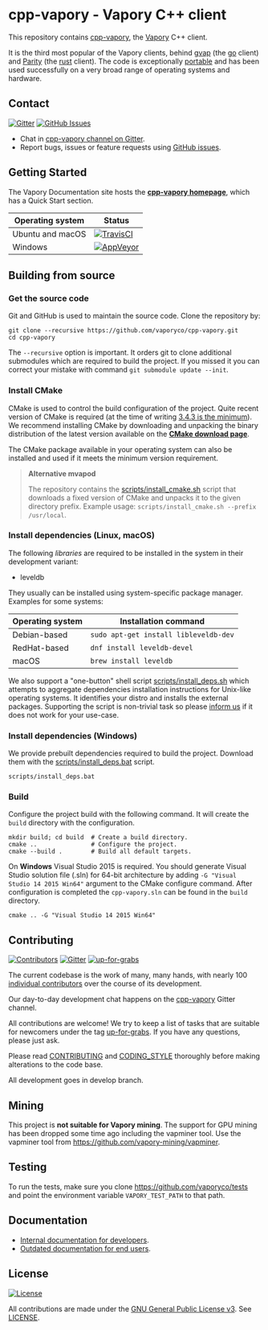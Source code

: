# cpp-vapory - Vapory C++ client

This repository contains [cpp-vapory](http://cpp-vapory.co), the [Vapory](https://vapory.co) C++ client.

It is the third most popular of the Vapory clients, behind [gvap](https://github.com/vaporyco/go-vapory) (the [go](https://golang.org)
client) and [Parity](https://github.com/vapcore/parity) (the [rust](https://www.rust-lang.org/) client).  The code is exceptionally
[portable](http://cpp-vapory.co/portability.html) and has been used successfully on a very broad range
of operating systems and hardware.


## Contact

[![Gitter](https://img.shields.io/gitter/room/nwjs/nw.js.svg)](https://gitter.im/vapory/cpp-vapory)
[![GitHub Issues](https://img.shields.io/github/issues-raw/badges/shields.svg)](https://github.com/vaporyco/cpp-vapory/issues)

- Chat in [cpp-vapory channel on Gitter](https://gitter.im/vapory/cpp-vapory).
- Report bugs, issues or feature requests using [GitHub issues](issues/new).


## Getting Started

The Vapory Documentation site hosts the **[cpp-vapory homepage](http://cpp-vapory.co)**, which
has a Quick Start section.


Operating system | Status
---------------- | ----------
Ubuntu and macOS | [![TravisCI](https://img.shields.io/travis/vapory/cpp-vapory/develop.svg)](https://travis-ci.org/vapory/cpp-vapory)
Windows          | [![AppVeyor](https://img.shields.io/appveyor/ci/vapory/cpp-vapory/develop.svg)](https://ci.appveyor.com/project/vapory/cpp-vapory)


## Building from source

### Get the source code

Git and GitHub is used to maintain the source code. Clone the repository by:

```shell
git clone --recursive https://github.com/vaporyco/cpp-vapory.git
cd cpp-vapory
```

The `--recursive` option is important. It orders git to clone additional 
submodules which are required to build the project.
If you missed it you can correct your mistake with command 
`git submodule update --init`.

### Install CMake

CMake is used to control the build configuration of the project. Quite recent 
version of CMake is required 
(at the time of writing [3.4.3 is the minimum](CMakeLists.txt#L25)).
We recommend installing CMake by downloading and unpacking the binary 
distribution  of the latest version available on the 
[**CMake download page**](https://cmake.org/download/).

The CMake package available in your operating system can also be installed
and used if it meets the minimum version requirement.

> **Alternative mvapod**
>
> The repository contains the
[scripts/install_cmake.sh](scripts/install_cmake.sh) script that downloads 
> a fixed version of CMake and unpacks it to the given directory prefix. 
> Example usage: `scripts/install_cmake.sh --prefix /usr/local`.

### Install dependencies (Linux, macOS)

The following *libraries* are required to be installed in the system in their
development variant:

- leveldb

They usually can be installed using system-specific package manager.
Examples for some systems:

Operating system | Installation command
---------------- | --------------------
Debian-based     | `sudo apt-get install libleveldb-dev`
RedHat-based     | `dnf install leveldb-devel`
macOS            | `brew install leveldb`


We also support a "one-button" shell script 
[scripts/install_deps.sh](scripts/install_deps.sh)
which attempts to aggregate dependencies installation instructions for Unix-like
operating systems. It identifies your distro and installs the external packages.
Supporting the script is non-trivial task so please [inform us](#contact)
if it does not work for your use-case.

### Install dependencies (Windows)

We provide prebuilt dependencies required to build the project. Download them
with the [scripts/install_deps.bat](scripts/install_deps.bat) script.

```shell
scripts/install_deps.bat
```

### Build

Configure the project build with the following command. It will create the 
`build` directory with the configuration.

```shell
mkdir build; cd build  # Create a build directory.
cmake ..               # Configure the project.
cmake --build .        # Build all default targets.
```

On **Windows** Visual Studio 2015 is required. You should generate Visual Studio 
solution file (.sln) for 64-bit architecture by adding 
`-G "Visual Studio 14 2015 Win64"` argument to the CMake configure command.
After configuration is completed the `cpp-vapory.sln` can be found in the
`build` directory.

```shell
cmake .. -G "Visual Studio 14 2015 Win64"
```

## Contributing

[![Contributors](https://img.shields.io/github/contributors/vapory/cpp-vapory.svg)](https://github.com/vaporyco/cpp-vapory/graphs/contributors)
[![Gitter](https://img.shields.io/gitter/room/nwjs/nw.js.svg)](https://gitter.im/vapory/cpp-vapory)
[![up-for-grabs](https://img.shields.io/github/issues-raw/vapory/cpp-vapory/up-for-grabs.svg)](https://github.com/vaporyco/cpp-vapory/labels/up-for-grabs)

The current codebase is the work of many, many hands, with nearly 100
[individual contributors](https://github.com/vaporyco/cpp-vapory/graphs/contributors) over the course of its development.

Our day-to-day development chat happens on the
[cpp-vapory](https://gitter.im/vapory/cpp-vapory) Gitter channel.

All contributions are welcome! We try to keep a list of tasks that are suitable
for newcomers under the tag 
[up-for-grabs](https://github.com/vaporyco/cpp-vapory/labels/up-for-grabs).
If you have any questions, please just ask.

Please read [CONTRIBUTING](CONTRIBUTING.md) and [CODING_STYLE](CODING_STYLE.md) 
thoroughly before making alterations to the code base.

All development goes in develop branch.


## Mining

This project is **not suitable for Vapory mining**. The support for GPU mining 
has been dropped some time ago including the vapminer tool. Use the vapminer tool from https://github.com/vapory-mining/vapminer.

## Testing

To run the tests, make sure you clone https://github.com/vaporyco/tests and point the environment variable
`VAPORY_TEST_PATH` to that path.

## Documentation

- [Internal documentation for developers](doc/index.rst).
- [Outdated documentation for end users](http://www.vapdocs.org/en/latest/vapory-clients/cpp-vapory/).


## License

[![License](https://img.shields.io/github/license/vapory/cpp-vapory.svg)](LICENSE)

All contributions are made under the [GNU General Public License v3](https://www.gnu.org/licenses/gpl-3.0.en.html). See [LICENSE](LICENSE).
